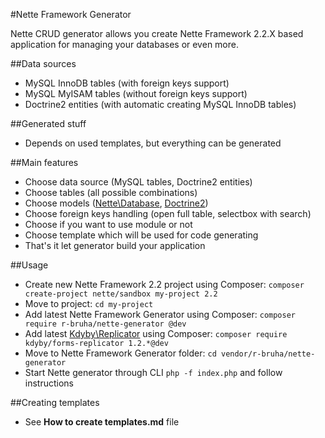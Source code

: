 ﻿#Nette Framework Generator

Nette CRUD generator allows you create Nette Framework 2.2.X based application for managing your databases or even more.

##Data sources
- MySQL InnoDB tables (with foreign keys support)
- MySQL MyISAM tables (without foreign keys support)
- Doctrine2 entities (with automatic creating MySQL InnoDB tables)

##Generated stuff
- Depends on used templates, but everything can be generated

##Main features
- Choose data source (MySQL tables, Doctrine2 entities)
- Choose tables (all possible combinations)
- Choose models ([Nette\Database](https://github.com/nette/database), [Doctrine2](https://github.com/doctrine/doctrine2))
- Choose foreign keys handling (open full table, selectbox with search)
- Choose if you want to use module or not
- Choose template which will be used for code generating
- That's it let generator build your application
  
##Usage
- Create new Nette Framework 2.2 project using Composer: `composer create-project nette/sandbox my-project 2.2`
- Move to project: `cd my-project`
- Add latest Nette Framework Generator using Composer: `composer require r-bruha/nette-generator @dev`
- Add latest [Kdyby\Replicator](https://github.com/Kdyby/Replicator) using Composer: `composer require kdyby/forms-replicator 1.2.*@dev`
- Move to Nette Framework Generator folder: `cd vendor/r-bruha/nette-generator`
- Start Nette generator through CLI `php -f index.php` and follow instructions

##Creating templates
 - See **How to create  templates.md** file